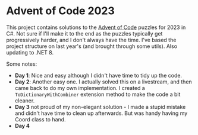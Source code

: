 # Advent of Code 2023

This project contains solutions to the [Advent of Code](https://adventofcode.com/) puzzles for 2023 in C#. Not sure if I'll make it to the end as the puzzles typically get progressively harder, and I don't always have the time. I've based the project structure on last year's (and brought through some utils). Also updating to .NET 8.

Some notes:
- **Day 1**: Nice and easy although I didn't have time to tidy up the code.
- **Day 2**: Another easy one. I actually solved this on a livestream, and then came back to do my own implementation. I created a `ToDictionaryWithCombiner` extension method to make the code a bit cleaner.
- **Day 3** not proud of my non-elegant solution - I made a stupid mistake and didn't have time to clean up afterwards. But was handy having my Coord class to hand.
- **Day 4**